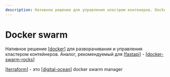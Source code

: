 ```yaml
---
description: Нативное решение для управления кластром контенеров. Docker swarm
---
```

# Docker swarm

Нативное решение [[docker]] для разворачивания и управления кластером контейнеров. Аналог, рекомендуемый для [[fastapi]] - [[docker-swarm-rocks]]

[[terraform]] - это [[digital-ocean]] docker swarm manager

[//begin]: # "Autogenerated link references for markdown compatibility"
[docker]: docker "Docker"
[fastapi]: ../lists/fastapi "Fastapi"
[docker-swarm-rocks]: docker-swarm-rocks "Docker swarm rocks"
[terraform]: terraform "terraform"
[digital-ocean]: ../lists/digital-ocean "Digital-ocean"
[//end]: # "Autogenerated link references"